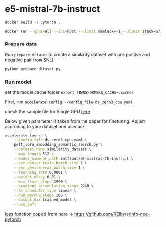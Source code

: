 # e5-mistral-7b-instruct


```bash
docker build -t pytorch .
```

```bash
docker run --gpus=all --ipc=host --ulimit memlock=-1 --ulimit stack=67108864 -it --rm -v $(pwd):/e5-mistral-7b-instruct/ pytorch bash
```


### Prepare data

Run `prepare_dataset` to create a similarity dataset with one postive and negative pair from SNLI. 
```bash
python prepare_dataset.py
```

### Run model

set the model cache folder `export TRANSFORMERS_CACHE=.cache/`

First, run `accelerate config --config_file ds_zero3_cpu.yaml`

check the sample file for Single GPU [here](ds_zero3_cpu.yaml)

Below given parameter is taken from the paper for finetuning. 
Adjust accroding to your dataset and usecase.

```bash
accelerate launch \
    --config_file ds_zero3_cpu.yaml \
    peft_lora_embedding_semantic_search.py \
    --dataset_name similarity_dataset \
    --max_length 512 \
    --model_name_or_path intfloat/e5-mistral-7b-instruct \
    --per_device_train_batch_size 1 \
    --per_device_eval_batch_size 1 \
    --learning_rate 0.0001 \
    --weight_decay 0.01 \
    --max_train_steps 1000 \
    --gradient_accumulation_steps 2048 \
    --lr_scheduler_type linear \
    --num_warmup_steps 100 \
    --output_dir trained_model \
    --use_peft
```


[loss](loss.py) function copied from here -> https://github.com/RElbers/info-nce-pytorch